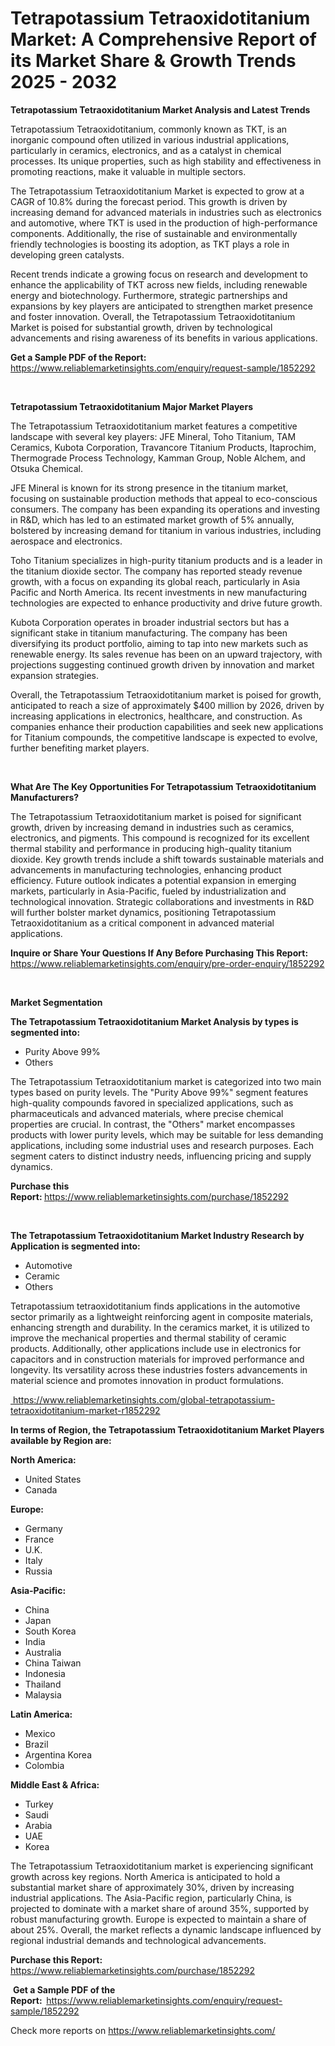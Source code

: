 <p><h1>Tetrapotassium Tetraoxidotitanium Market: A Comprehensive Report of its Market Share & Growth Trends 2025 - 2032</h1></p><p><strong>Tetrapotassium Tetraoxidotitanium Market Analysis and Latest Trends</strong></p>
<p><p>Tetrapotassium Tetraoxidotitanium, commonly known as TKT, is an inorganic compound often utilized in various industrial applications, particularly in ceramics, electronics, and as a catalyst in chemical processes. Its unique properties, such as high stability and effectiveness in promoting reactions, make it valuable in multiple sectors.</p><p>The Tetrapotassium Tetraoxidotitanium Market is expected to grow at a CAGR of 10.8% during the forecast period. This growth is driven by increasing demand for advanced materials in industries such as electronics and automotive, where TKT is used in the production of high-performance components. Additionally, the rise of sustainable and environmentally friendly technologies is boosting its adoption, as TKT plays a role in developing green catalysts.</p><p>Recent trends indicate a growing focus on research and development to enhance the applicability of TKT across new fields, including renewable energy and biotechnology. Furthermore, strategic partnerships and expansions by key players are anticipated to strengthen market presence and foster innovation. Overall, the Tetrapotassium Tetraoxidotitanium Market is poised for substantial growth, driven by technological advancements and rising awareness of its benefits in various applications.</p></p>
<p><strong>Get a Sample PDF of the Report:&nbsp;</strong> <a href="https://www.reliablemarketinsights.com/enquiry/request-sample/1852292?utm_campaign=2013&utm_medium=2&utm_source=Github&utm_content=ia&utm_term=03042025&utm_id=tetrapotassium-tetraoxidotitanium">https://www.reliablemarketinsights.com/enquiry/request-sample/1852292</a></p>
<p>&nbsp;</p>
<p><strong>Tetrapotassium Tetraoxidotitanium Major Market Players</strong></p>
<p><p>The Tetrapotassium Tetraoxidotitanium market features a competitive landscape with several key players: JFE Mineral, Toho Titanium, TAM Ceramics, Kubota Corporation, Travancore Titanium Products, Itaprochim, Thermograde Process Technology, Kamman Group, Noble Alchem, and Otsuka Chemical.</p><p>JFE Mineral is known for its strong presence in the titanium market, focusing on sustainable production methods that appeal to eco-conscious consumers. The company has been expanding its operations and investing in R&D, which has led to an estimated market growth of 5% annually, bolstered by increasing demand for titanium in various industries, including aerospace and electronics.</p><p>Toho Titanium specializes in high-purity titanium products and is a leader in the titanium dioxide sector. The company has reported steady revenue growth, with a focus on expanding its global reach, particularly in Asia Pacific and North America. Its recent investments in new manufacturing technologies are expected to enhance productivity and drive future growth.</p><p>Kubota Corporation operates in broader industrial sectors but has a significant stake in titanium manufacturing. The company has been diversifying its product portfolio, aiming to tap into new markets such as renewable energy. Its sales revenue has been on an upward trajectory, with projections suggesting continued growth driven by innovation and market expansion strategies.</p><p>Overall, the Tetrapotassium Tetraoxidotitanium market is poised for growth, anticipated to reach a size of approximately $400 million by 2026, driven by increasing applications in electronics, healthcare, and construction. As companies enhance their production capabilities and seek new applications for Titanium compounds, the competitive landscape is expected to evolve, further benefiting market players.</p></p>
<p>&nbsp;</p>
<p><strong>What Are The Key Opportunities For Tetrapotassium Tetraoxidotitanium Manufacturers?</strong></p>
<p><p>The Tetrapotassium Tetraoxidotitanium market is poised for significant growth, driven by increasing demand in industries such as ceramics, electronics, and pigments. This compound is recognized for its excellent thermal stability and performance in producing high-quality titanium dioxide. Key growth trends include a shift towards sustainable materials and advancements in manufacturing technologies, enhancing product efficiency. Future outlook indicates a potential expansion in emerging markets, particularly in Asia-Pacific, fueled by industrialization and technological innovation. Strategic collaborations and investments in R&D will further bolster market dynamics, positioning Tetrapotassium Tetraoxidotitanium as a critical component in advanced material applications.</p></p>
<p><strong>Inquire or Share Your Questions If Any Before Purchasing This Report:</strong> <a href="https://www.reliablemarketinsights.com/enquiry/pre-order-enquiry/1852292?utm_campaign=2013&utm_medium=2&utm_source=Github&utm_content=ia&utm_term=03042025&utm_id=tetrapotassium-tetraoxidotitanium">https://www.reliablemarketinsights.com/enquiry/pre-order-enquiry/1852292</a></p>
<p>&nbsp;</p>
<p><strong>Market Segmentation</strong></p>
<p><strong>The Tetrapotassium Tetraoxidotitanium Market Analysis by types is segmented into:</strong></p>
<p><ul><li>Purity Above 99%</li><li>Others</li></ul></p>
<p><p>The Tetrapotassium Tetraoxidotitanium market is categorized into two main types based on purity levels. The "Purity Above 99%" segment features high-quality compounds favored in specialized applications, such as pharmaceuticals and advanced materials, where precise chemical properties are crucial. In contrast, the "Others" market encompasses products with lower purity levels, which may be suitable for less demanding applications, including some industrial uses and research purposes. Each segment caters to distinct industry needs, influencing pricing and supply dynamics.</p></p>
<p><strong>Purchase this Report:&nbsp;</strong><a href="https://www.reliablemarketinsights.com/purchase/1852292?utm_campaign=2013&utm_medium=2&utm_source=Github&utm_content=ia&utm_term=03042025&utm_id=tetrapotassium-tetraoxidotitanium">https://www.reliablemarketinsights.com/purchase/1852292</a></p>
<p>&nbsp;</p>
<p><strong>The Tetrapotassium Tetraoxidotitanium Market Industry Research by Application is segmented into:</strong></p>
<p><ul><li>Automotive</li><li>Ceramic</li><li>Others</li></ul></p>
<p><p>Tetrapotassium tetraoxidotitanium finds applications in the automotive sector primarily as a lightweight reinforcing agent in composite materials, enhancing strength and durability. In the ceramics market, it is utilized to improve the mechanical properties and thermal stability of ceramic products. Additionally, other applications include use in electronics for capacitors and in construction materials for improved performance and longevity. Its versatility across these industries fosters advancements in material science and promotes innovation in product formulations.</p></p>
<p><a href="https://www.reliablemarketinsights.com/global-tetrapotassium-tetraoxidotitanium-market-r1852292?utm_campaign=2013&utm_medium=2&utm_source=Github&utm_content=ia&utm_term=03042025&utm_id=tetrapotassium-tetraoxidotitanium">&nbsp;https://www.reliablemarketinsights.com/global-tetrapotassium-tetraoxidotitanium-market-r1852292</a></p>
<p><strong>In terms of Region, the Tetrapotassium Tetraoxidotitanium Market Players available by Region are:</strong></p>
<p>
    <p> <strong> North America: </strong>
        <ul>
            <li>United States</li>
            <li>Canada</li>
        </ul>
        </p> 
    <p> <strong> Europe: </strong>
        <ul>
            <li>Germany</li>
            <li>France</li>
            <li>U.K.</li>
            <li>Italy</li>
            <li>Russia</li>
        </ul>
        </p> 
    <p> <strong> Asia-Pacific: </strong>
        <ul>
            <li>China</li>
            <li>Japan</li>
            <li>South Korea</li>
            <li>India</li>
            <li>Australia</li>
            <li>China Taiwan</li>
            <li>Indonesia</li>
            <li>Thailand</li>
            <li>Malaysia</li>
        </ul>
        </p> 
    <p> <strong> Latin America: </strong>
        <ul>
            <li>Mexico</li>
            <li>Brazil</li>
            <li>Argentina Korea</li>
            <li>Colombia</li>
        </ul>
        </p> 
    <p> <strong> Middle East & Africa: </strong>
        <ul>
            <li>Turkey</li>
            <li>Saudi</li>
            <li>Arabia</li>
            <li>UAE</li>
            <li>Korea</li>
        </ul>
    </p>
    </p>
<p><p>The Tetrapotassium Tetraoxidotitanium market is experiencing significant growth across key regions. North America is anticipated to hold a substantial market share of approximately 30%, driven by increasing industrial applications. The Asia-Pacific region, particularly China, is projected to dominate with a market share of around 35%, supported by robust manufacturing growth. Europe is expected to maintain a share of about 25%. Overall, the market reflects a dynamic landscape influenced by regional industrial demands and technological advancements.</p></p>
<p><strong>Purchase this Report: </strong><a href="https://www.reliablemarketinsights.com/purchase/1852292?utm_campaign=2013&utm_medium=2&utm_source=Github&utm_content=ia&utm_term=03042025&utm_id=tetrapotassium-tetraoxidotitanium">https://www.reliablemarketinsights.com/purchase/1852292</a></p>
<p>&nbsp;<strong>Get a Sample PDF of the Report:&nbsp;&nbsp;</strong><a href="https://www.reliablemarketinsights.com/enquiry/request-sample/1852292?utm_campaign=2013&utm_medium=2&utm_source=Github&utm_content=ia&utm_term=03042025&utm_id=tetrapotassium-tetraoxidotitanium">https://www.reliablemarketinsights.com/enquiry/request-sample/1852292</a></p>
<p><strong></strong></p>
<p>Check more reports on <a href="https://www.reliablemarketinsights.com/?utm_campaign=2013&utm_medium=2&utm_source=Github&utm_content=ia&utm_term=03042025&utm_id=tetrapotassium-tetraoxidotitanium">https://www.reliablemarketinsights.com/</a></p>